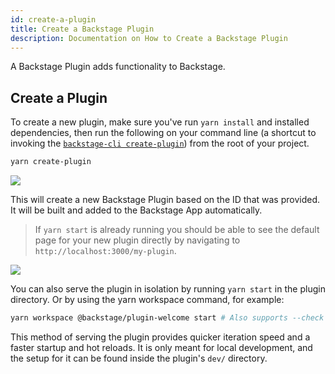 ```yaml
---
id: create-a-plugin
title: Create a Backstage Plugin
description: Documentation on How to Create a Backstage Plugin
---
```


A Backstage Plugin adds functionality to Backstage.

## Create a Plugin

To create a new plugin, make sure you've run `yarn install` and installed
dependencies, then run the following on your command line (a shortcut to
invoking the [`backstage-cli create-plugin`](../cli/commands.md#create-plugin))
from the root of your project.

```bash
yarn create-plugin
```

![](../assets/getting-started/create-plugin_output.png)

This will create a new Backstage Plugin based on the ID that was provided. It
will be built and added to the Backstage App automatically.

> If `yarn start` is already running you should be able to see the default page
> for your new plugin directly by navigating to
> `http://localhost:3000/my-plugin`.

![](../assets/my-plugin_screenshot.png)

You can also serve the plugin in isolation by running `yarn start` in the plugin
directory. Or by using the yarn workspace command, for example:

```bash
yarn workspace @backstage/plugin-welcome start # Also supports --check
```

This method of serving the plugin provides quicker iteration speed and a faster
startup and hot reloads. It is only meant for local development, and the setup
for it can be found inside the plugin's `dev/` directory.
